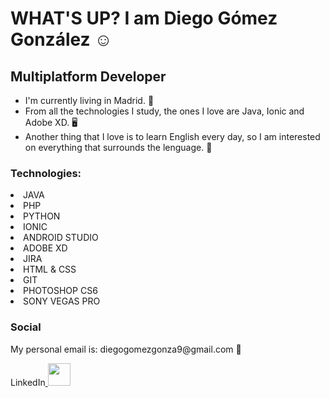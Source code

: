 <h1>WHAT'S UP? I am Diego Gómez González ☺️
</h1>
<h2>Multiplatform Developer</h2>
<ul>
<li>I'm currently living in Madrid. 🌃 </li>
<li>From all the technologies I study, the ones I love are Java, Ionic and Adobe XD. 🖥 </li>
<li>Another thing that I love is to learn English every day, so I am interested on everything that surrounds the lenguage. 📝 </li>
</ul>
<h3>Technologies:</h3>
<li>JAVA</li>
<li>PHP</li>
<li>PYTHON</li>
<li>IONIC</li>
<li>ANDROID STUDIO</li>
<li>ADOBE XD</li>
<li>JIRA</li>
<li>HTML & CSS</li>
<li>GIT</li>
<li>PHOTOSHOP CS6</li>
<li>SONY VEGAS PRO</li>
<h3>Social</h3>
<p>My personal email is: diegogomezgonza9@gmail.com 📧</p>
<p>LinkedIn<a href="https://www.linkedin.com/in/diego-g%C3%B3mez-gonz%C3%A1lez-372017199/">
<img src="https://raw.githubusercontent.com/danielcranney/readme-generator/main/public/icons/socials/linkedin.svg" width="36" height="36">
</a></p>

